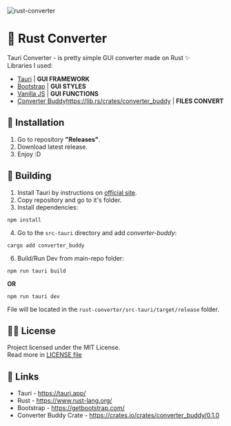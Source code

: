![rust-converter](https://github.com/mealet/rust-converter/assets/110933288/5d9b7711-6dd1-4c63-b611-0f5ed9fce054)

# 🦀 Rust Converter
Tauri Converter - is pretty simple GUI converter made on Rust ✨<br>
Libraries I used:
- [Tauri](https://tauri.app/) | **GUI FRAMEWORK**
- [Bootstrap](https://getbootstrap.com/) | **GUI STYLES**
- [Vanilla JS](https://tauri.app/v1/guides/getting-started/setup/html-css-js/) | **GUI FUNCTIONS**
- [Converter Buddy](https://lib.rs/crates/converter_buddy)https://lib.rs/crates/converter_buddy | **FILES CONVERT**

## 👀 Installation
1. Go to repository **"Releases"**.
2. Download latest release.
3. Enjoy :D

## 🧐 Building
1. Install Tauri by instructions on [official site](https://tauri.app/).
2. Copy repository and go to it's folder.
3. Install dependencies:
```
npm install
```
4. Go to the `src-tauri` directory and add _converter-buddy_:
```
cargo add converter_buddy
```
6. Build/Run Dev from main-repo folder:
```
npm run tauri build
```
**OR**
```
npm run tauri dev
```

File will be located in the `rust-converter/src-tauri/target/release` folder.

## 😵‍💫 License
Project licensed under the MIT License.<br>
Read more in [LICENSE file](/LICENSE)
<br>

## 🔗 Links
 - Tauri - https://tauri.app/
 - Rust - https://www.rust-lang.org/
 - Bootstrap - https://getbootstrap.com/
 - Converter Buddy Crate - https://crates.io/crates/converter_buddy/0.1.0

